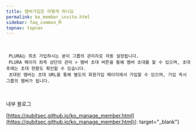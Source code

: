 ```yaml
---
title: 멤버가입은 어떻게 하나요
permalink: ko_member_invite.html
sidebar: faq_common_M
topnav: topnav
---
```


<br />

     PLURA는 최초 가입하시는 분이 그룹의 관리자로 자동 설정됩니다.
     PLURA 페이지 좌측 상단의 관리 > 멤버 초대 버튼을 통해 멤버 초대를 할 수 있으며, 초대 후에는 초대 현황도 확인할 수 있습니다. 
     초대된 멤버는 초대 URL을 통해 별도의 회원가입 페이지에서 가입할 수 있으며, 가입 즉시 그룹의 멤버가 됩니다.

<br />

내부 블로그

[https://qubitsec.github.io/ko_manage_member.html](https://qubitsec.github.io/ko_manage_member.html){: target="_blank"}


